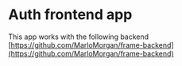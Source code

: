 # Auth frontend app

This app works with the following backend [https://github.com/MarloMorgan/frame-backend](https://github.com/MarloMorgan/frame-backend)

